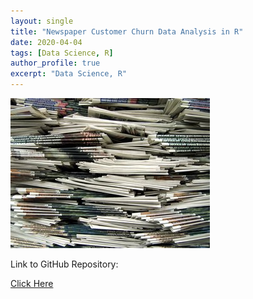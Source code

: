 ```yaml
---
layout: single
title: "Newspaper Customer Churn Data Analysis in R"
date: 2020-04-04
tags: [Data Science, R]
author_profile: true
excerpt: "Data Science, R"
---
```

![Newspapers](/images/newspapers.jpg "Newspaper Customer Churn Data Analysis in R")

Link to GitHub Repository:

[Click Here](https://github.com/davidsuffolk/Newspaper-Customer-Churn-Project)
